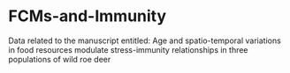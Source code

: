 # FCMs-and-Immunity
Data related to the manuscript entitled: Age and spatio-temporal variations in food resources modulate stress-immunity relationships in three populations of wild roe deer
